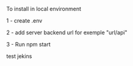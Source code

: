 To install in local environment

1 - create .env

2 -  add server backend url for exemple "url/api"

3 - Run npm start

test jekins


